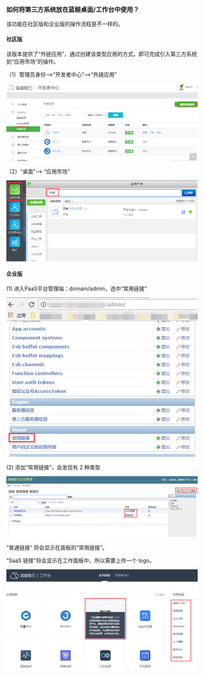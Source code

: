 ### 如何将第三方系统放在蓝鲸桌面/工作台中使用？

该功能在社区版和企业版的操作流程是不一样的。

#### 社区版 

该版本提供了“外链应用”，通过创建该类型应用的方式，即可完成引入第三方系统到“应用市场”的操作。

（1）管理员身份—>“开发者中心”—>“外链应用”

![](../assets/image068.png)

（2）“桌面”—> “应用市场”

![](../assets/image069.png)

#### 企业版 

(1) 进入PaaS平台管理端：domain/admin，选中“常用链接”

![](../assets/image065.png)

(2) 添加“常用链接”，会发现有 2 种类型

![](../assets/image066.png)

“普通链接” 将会显示在面板的“常用链接”。

“SaaS 链接”将会显示在工作面板中，所以需要上传一个 logo。

![](../assets/image067.png)
